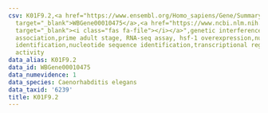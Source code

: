 ```yaml
---
csv: K01F9.2,<a href="https://www.ensembl.org/Homo_sapiens/Gene/Summary?db=core;g=WBGene00010475"
  target="_blank">WBGene00010475</a>,<a href="https://www.ncbi.nlm.nih.gov/pubmed/30894454"
  target="_blank"><i class="fas fa-file"></i></a>",genetic interference,functional
  association,prime adult stage, RNA-seq assay, hsf-1 overexpression,nucleotide sequence
  identification,nucleotide sequence identification,transcriptional regulation,up-regulates
  activity
data_alias: K01F9.2
data_id: WBGene00010475
data_numevidence: 1
data_species: Caenorhabditis elegans
data_taxid: '6239'
title: K01F9.2
---
```

